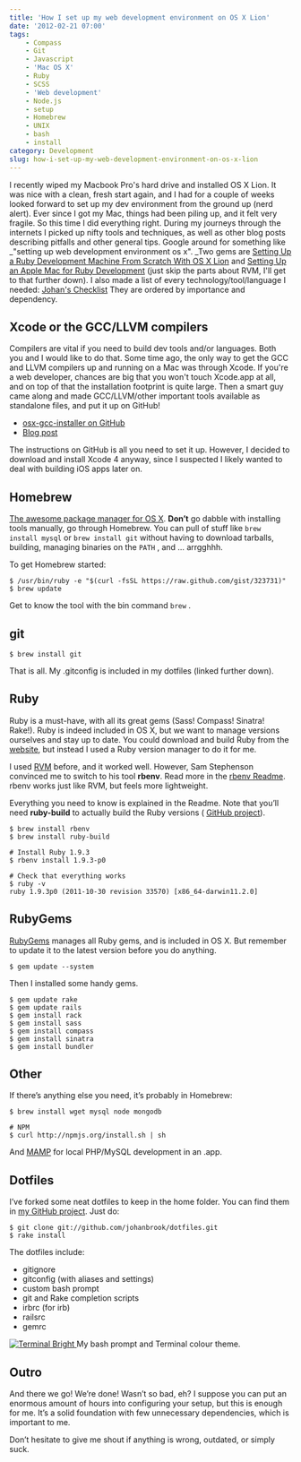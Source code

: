 ```yaml
---
title: 'How I set up my web development environment on OS X Lion'
date: '2012-02-21 07:00'
tags:
    - Compass
    - Git
    - Javascript
    - 'Mac OS X'
    - Ruby
    - SCSS
    - 'Web development'
    - Node.js
    - setup
    - Homebrew
    - UNIX
    - bash
    - install
category: Development
slug: how-i-set-up-my-web-development-environment-on-os-x-lion
---
```


I recently wiped my Macbook Pro's hard drive and installed OS X Lion. It was nice with a clean, fresh start again, and I had for a couple of weeks looked forward to set up my dev environment from the ground up (nerd alert). Ever since I got my Mac, things had been piling up, and it felt very fragile. So this time I did everything right. During my journeys through the internets I picked up nifty tools and techniques, as well as other blog posts describing pitfalls and other general tips. Google around for something like _"setting up web development environment os x". _Two gems are [Setting Up a Ruby Development Machine From Scratch With OS X Lion](http://intridea.com/2011/7/26/setting-up-ruby-dev-on-lion?blog=company) and [Setting Up an Apple Mac for Ruby Development](http://www.stuartellis.eu/articles/mac-setup/) (just skip the parts about RVM, I'll get to that further down). I also made a list of every technology/tool/language I needed: [Johan's Checklist](http://cl.ly/CpSu) They are ordered by importance and dependency.

## Xcode or the GCC/LLVM compilers
Compilers are vital if you need to build dev tools and/or languages. Both you and I would like to do that. Some time ago, the only way to get the GCC and LLVM compilers up and running on a Mac was through Xcode. If you're a web developer, chances are big that you won't touch Xcode.app at all, and on top of that the installation footprint is quite large. Then a smart guy came along and made GCC/LLVM/other important tools available as standalone files, and put it up on GitHub!
- [osx-gcc-installer on GitHub](https://github.com/kennethreitz/osx-gcc-installer)
- [Blog post](http://www.kennethreitz.com/xcode-gcc-and-homebrew.html)

The instructions on GitHub is all you need to set it up. However, I decided to download and install Xcode 4 anyway, since I suspected I likely wanted to deal with building iOS apps later on.
## Homebrew

[The awesome package manager for OS X](http://mxcl.github.com/homebrew/). **Don’t** go dabble with installing tools manually, go through Homebrew. You can pull of stuff like `brew install mysql` or `brew install git` without having to download tarballs, building, managing binaries on the `PATH` , and … arrgghhh.

To get Homebrew started:

    $ /usr/bin/ruby -e "$(curl -fsSL https://raw.github.com/gist/323731)"
    $ brew update

Get to know the tool with the bin command `brew` .

## git

    $ brew install git

That is all. My .gitconfig is included in my dotfiles (linked further down).

## Ruby

Ruby is a must-have, with all its great gems (Sass! Compass! Sinatra! Rake!). Ruby is indeed included in OS X, but we want to manage versions ourselves and stay up to date. You could download and build Ruby from the [website](http://www.ruby-lang.org/en/), but instead I used a Ruby version manager to do it for me.

I used [RVM](https://rvm.beginrescueend.com/ "Ruby Version Manager") before, and it worked well. However, Sam Stephenson convinced me to switch to his tool **rbenv**. Read more in the [rbenv Readme](https://github.com/sstephenson/rbenv#readme). rbenv works just like RVM, but feels more lightweight.

Everything you need to know is explained in the Readme. Note that you’ll need **ruby-build** to actually build the Ruby versions ( [GitHub project](https://github.com/sstephenson/ruby-build)).

    $ brew install rbenv
    $ brew install ruby-build
    
    # Install Ruby 1.9.3
    $ rbenv install 1.9.3-p0
    
    # Check that everything works
    $ ruby -v
    ruby 1.9.3p0 (2011-10-30 revision 33570) [x86_64-darwin11.2.0]

## RubyGems

[RubyGems](http://rubygems.org/) manages all Ruby gems, and is included in OS X. But remember to update it to the latest version before you do anything.

    $ gem update --system

Then I installed some handy gems.

    $ gem update rake
    $ gem update rails
    $ gem install rack
    $ gem install sass
    $ gem install compass
    $ gem install sinatra
    $ gem install bundler

## Other

If there’s anything else you need, it’s probably in Homebrew:

    $ brew install wget mysql node mongodb
    
    # NPM
    $ curl http://npmjs.org/install.sh | sh

And [MAMP](http://www.mamp.info/en/index.html) for local PHP/MySQL development in an .app.

## Dotfiles

I’ve forked some neat dotfiles to keep in the home folder. You can find them in [my GitHub project](https://github.com/johanbrook/dotfiles). Just do:

    $ git clone git://github.com/johanbrook/dotfiles.git
    $ rake install

The dotfiles include:

- gitignore
- gitconfig (with aliases and settings)
- custom bash prompt
- git and Rake completion scripts
- irbrc (for irb)
- railsrc
- gemrc

[ ![Terminal Bright](http://f.cl.ly/items/1m1R3T160U1J361w3U3K/Terminal%20Bright.png "Terminal Bright") ](http://f.cl.ly/items/1m1R3T160U1J361w3U3K/Terminal%20Bright.png) My bash prompt and Terminal colour theme.
## Outro

And there we go! We’re done! Wasn’t so bad, eh? I suppose you can put an enormous amount of hours into configuring your setup, but this is enough for me. It’s a solid foundation with few unnecessary dependencies, which is important to me.

Don’t hesitate to give me shout if anything is wrong, outdated, or simply suck.
